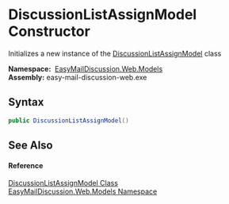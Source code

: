 DiscussionListAssignModel Constructor
=====================================
Initializes a new instance of the [DiscussionListAssignModel][1] class

  **Namespace:**  [EasyMailDiscussion.Web.Models][2]  
  **Assembly:** easy-mail-discussion-web.exe

Syntax
------

```csharp
public DiscussionListAssignModel()
```


See Also
--------

#### Reference
[DiscussionListAssignModel Class][1]  
[EasyMailDiscussion.Web.Models Namespace][2]  

[1]: README.md
[2]: ../README.md